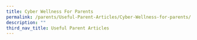 ```yaml
---
title: Cyber Wellness For Parents
permalink: /parents/Useful-Parent-Articles/Cyber-Wellness-for-parents/
description: ""
third_nav_title: Useful Parent Articles
---
```



